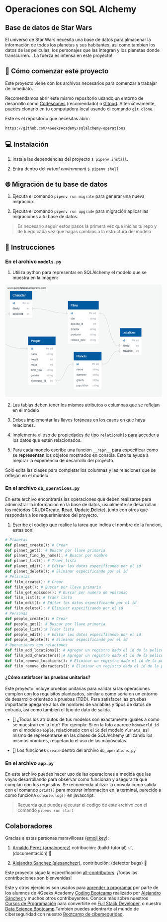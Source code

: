<!--hide-->
# Operaciones con SQL Alchemy
<!--endhide-->

## Base de datos de Star Wars
El universo de Star Wars necesita una base de datos para almacenar la información de todos los planetas y sus habitantes, asi como tambien los datos de las peliculas, los personajes que las integran y los planetas donde transcurren... La fuerza es intensa en este proyecto!

## 🌱 Cómo comenzar este proyecto

Este proyecto viene con los archivos necesarios para comenzar a trabajar de inmediato.

Recomendamos abrir este mismo repositorio usando un entorno de desarrollo como [Codespaces](https://4geeks.com/es/lesson/tutorial-de-github-codespaces) (recomendado) o [Gitpod](https://4geeks.com/es/lesson/como-utilizar-gitpod). Alternativamente, puedes clonarlo en tu computadora local usando el comando `git clone`.

Este es el repositorio que necesitas abrir:

```txt
https://github.com/4GeeksAcademy/sqlalchemy-operations
```

## 💻 Instalación

1. Instala las dependencias del proyecto `$ pipenv install`.

2. Entra dentro del *virtual environment* `$ pipenv shell`

## 🌐 Migración de tu base de datos

1. Ejecuta el comando `pipenv run migrate` para generar una nueva migración.

2. Ejecuta el comando `pipenv run upgrade` para migración aplicar las migraciones a tu base de datos.

> Es necesario seguir estos pasos la primera vez que inicias tu repo y de luego cada vez que hagas cambios a la estructura del modelo

<!-- ## ✅ Autoevaluación

+ Evalúa tu código con el comando `$ pipenv run test` -->

## 📝 Instrucciones

### En el archivo `models.py`

1. Utiliza python para representar en SQLAlchemy el modelo que se muestra en la imagen:

![Modelo de base de datos de Star Wars](https://raw.githubusercontent.com/4GeeksAcademy/sqlalchemy-operations/master/docs/assets/model.png)

2. Las tablas deben tener los mismos atributos o columnas que se reflejan en el modelo

3. Debes implementar las llaves foráneas en los casos en que haya relaciones.

4. Implementa el uso de propiedades de tipo `relationship` para acceder a los datos que estén relacionados.

5. Para cada modelo escribe una funcion `__repr__` para especificar como se **representan** los objetos mostrados en consola. Esto te ayuda a mejorar la experiencia de desarrollo del proyecto.

Solo edita las clases para completar los columnas y las relaciones que se reflejan en el modelo

### En el archivo `db_operations.py`

En este archivo encontrarás las operaciones que deben realizarse para administrar la informacíon en la base de datos, usualmente se desarrollan los métodos CRUD(**C**reate, **R**ead, **U**pdate,**D**elete), junto con otros que respondan a los requerimientos del proyecto.

1. Escribe el código que realice la tarea que indica el nombre de la funcion, estas son:

```python
# Planetas
def planet_create(): # Crear
def planet_get(): # Buscar por llave primaria
def planet_find_by_name(): # Buscar por nombre
def planet_list(): # Traer lista
def planet_edit(): # Editar los datos especificando por el id
def planet_delete(): # Eliminar especificando por el id
# Peliculas
def film_create(): # Crear
def film_get(): # Buscar por llave primaria
def film_get_episode(): # Buscar por numero de episodio
def film_list(): # Traer lista
def film_edit(): # Editar los datos especificando por el id
def film_delete(): # Eliminar especificando por el id
# Personas
def people_create(): # Crear
def people_get(): # Buscar por llave primaria
def people_list():# Traer lista
def people_edit(): # Editar los datos especificando por el id
def people_delete(): # Eliminar especificando por el id
# Operaciones con relaciones
def film_add_locations(): # Agregar un registro dado el id de la pelicula y el id del planeta
def film_add_characters():# Agregar un registro dado el id de la pelicula y el id de la persona
def film_remove_locations(): # Eliminar un registro dado el id de la pelicula y el id del planeta
def film_remove_characters(): # Eliminar un registro dado el id de la pelicula y el id de la persona
```

#### ¿Cómo satisfacer las pruebas unitarias?

Este proyecto incluye pruebas unitarias para validar si las operaciones cumplen con los requisitos planteados, similar a como sería en un entorno de desarrollo orientado a pruebas (TDD). Para satisfacer las pruebas importante apegarse a  los de nombres de variables y tipos de datos de entrada, asi como tambien el tipo de dato de salida.

- [] ¿Todos los atributos de tus modelos son exactamente iguales a como se muestran en la foto? Por ejemplo: Si en la foto aparece `homeworld_id` en el modelo `People`, relacionado con el `id` del modelo `Planets`, asi mismo de representarse en las clases de SQLAlchemy utilizando los mismos nombres, respetando el uso de las mayúsculas.

- [] Los funciones `create` dentro del archivo `db_operations.py`

### En el archivo `app.py`

En este archivo puedes hacer uso de las operaciones a medida que las vayas desarrollando para observar como funcionan y asegurarte que cumplan con los requisitos. Se recomienda utilizar la consola como salida con el comando `print()` para mostrar informacion en la terminal, parecido a como funciona `console.log()` en javascript.

> Recuerda que puedes ejecutar el codigo de este archivo con el comando `pipenv run start`

<!-- hide -->

## Colaboradores

Gracias a estas personas maravillosas ([emoji key](https://github.com/kentcdodds/all-contributors#emoji-key)):

1. [Arnaldo Perez (arnaloperez)](https://github.com/arnaloperez) cotribución: (build-tutorial) ✅, (documentación) 📖
  
2. [Alejandro Sanchez (alesanchezr)](https://github.com/alesanchezr),  contribución: (detector bugs) 🐛


Este proyecto sigue la especificación [all-contributors](https://github.com/kentcdodds/all-contributors). ¡Todas las contribuciones son bienvenidas!

Este y otros ejercicios son usados para [aprender a programar](https://4geeksacademy.com/es/aprender-a-programar/aprender-a-programar-desde-cero) por parte de los alumnos de 4Geeks Academy [Coding Bootcamp](https://4geeksacademy.com/us/coding-bootcamp) realizado por [Alejandro Sánchez](https://twitter.com/alesanchezr) y muchos otros contribuyentes. Conoce más sobre nuestros [Cursos de Programación](https://4geeksacademy.com/es/curso-de-programacion-desde-cero?lang=es) para convertirte en [Full Stack Developer](https://4geeksacademy.com/es/coding-bootcamps/desarrollador-full-stack/?lang=es), o nuestro [Data Science Bootcamp](https://4geeksacademy.com/es/coding-bootcamps/curso-datascience-machine-learning).Tambien puedes adentrarte al mundo de ciberseguridad con nuestro [Bootcamp de ciberseguridad](https://4geeksacademy.com/es/coding-bootcamps/curso-ciberseguridad).
<!-- endhide -->